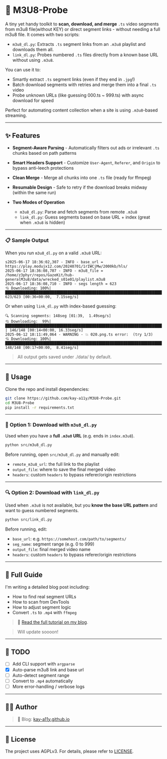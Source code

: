 # 🎥 M3U8-Probe

A tiny yet handy toolkit to **scan, download, and merge** `.ts` video segments from m3u8 file(without KEY) or direct segment links - without needing a full m3u8 file.
It comes with two scripts:

* `m3u8_dl.py`: Extracts `.ts` segment links from an `.m3u8` playlist and downloads them all.
* `link_dl.py`: Probes numbered `.ts` files directly from a known base URL without using `.m3u8`.

You can use it to:

* Smartly extract `.ts` segment links (even if they end in `.jpg`!)
* Batch download segments with retries and merge them into a final `.ts` video
* Probe unknown URLs (like guessing 000.ts \~ 999.ts) with async download for speed

Perfect for automating content collection when a site is using `.m3u8`-based streaming.

---

## ✨ Features

* **Segment-Aware Parsing** - Automatically filters out ads or irrelevant `.ts` chunks based on path patterns
* **Smart Headers Support** - Customize `User-Agent`, `Referer`, and `Origin` to bypass anti-leech protections
* **Clean Merge** - Merge all chunks into one `.ts` file (ready for ffmpeg)
* **Resumable Design** - Safe to retry if the download breaks midway (within the same run)
* **Two Modes of Operation**

  * `m3u8_dl.py`: Parse and fetch segments from remote `.m3u8`
  * `link_dl.py`: Guess segments based on base URL + index (great when `.m3u8` is hidden)

---

### 📋 Sample Output

When you run `m3u8_dl.py` on a valid `.m3u8` URL:

```
s2025-06-17 18:36:02,307 - INFO - base_url = https://play.modujx12.com/20240701/1rIWCjMw/2000kb/hls/
2025-06-17 18:36:08,707 - INFO - m3u8_file = /home/z3phyr/repos/GazeKit/hub-generalM3u8/data/wrecked_s01e01/playlist.m3u8
2025-06-17 18:36:08,710 - INFO - segs length = 623
💘 Downloading: 100%|█████████████████████████████████████████████████████████████████████████████████████████████████████████████████████| 623/623 [00:36<00:00,  7.15seg/s]
```

Or when using `link_dl.py` with index-based guessing:

```
🔍 Scanning segments: 148seg [01:39,  1.49seg/s]
💘 Downloading:  99%|███████████████████████████████████████████████████████████████████████████████████████████████████████████████████▍ | 146/148 [00:14<00:00, 16.33seg/s] 
2025-06-12 18:11:49,064 - WARNING - 💥 020.png.ts error:  (try 1/3)
💘 Downloading: 100%|█████████████████████████████████████████████████████████████████████████████████████████████████████████████████████| 148/148 [00:17<00:00,  8.41seg/s]
```

> All output gets saved under ./data/ by default.

---

## 🚀 Usage

Clone the repo and install dependencies:

```bash
git clone https://github.com/kay-a11y/M3U8-Probe.git
cd M3U8-Probe
pip install -r requirements.txt
```

---

### 🧩 Option 1: Download with `m3u8_dl.py`

Used when you have a **full `.m3u8` URL** (e.g. ends in `index.m3u8`).

```bash
python src/m3u8_dl.py
```

Before running, open `src/m3u8_dl.py` and manually edit:

* `remote_m3u8_url`: the full link to the playlist
* `output_file`: where to save the final merged video
* `headers`: custom `headers` to bypass referer/origin restrictions

---

### 🔍 Option 2: Download with `link_dl.py`

Used when `.m3u8` is not available, but you **know the base URL pattern** and want to guess numbered segments.

```bash
python src/link_dl.py
```

Before running, edit:

* `base_url`: e.g. `https://somehost.com/path/to/segments/`
* `seg_name`: segment range (e.g. 0 to 999)
* `output_file`: final merged video name
* `headers`: custom `headers` to bypass referer/origin restrictions

---

## 📖 Full Guide

I'm writing a detailed blog post including:

* How to find real segment URLs
* How to scan from DevTools
* How to adjust segment logic
* Convert `.ts` to `.mp4` with `ffmpeg`

> 🔗 <a href="https://kay-a11y.github.io/posts/m3u8-probe/" target="_blank">Read the full tutorial on my blog</a>.

> Will update soooon!

---

## 🚧 TODO

* [ ] Add CLI support with `argparse`
* [x] Auto-parse m3u8 link and base url
* [ ] Auto-detect segment range
* [ ] Convert to `.mp4` automatically
* [ ] More error-handling / verbose logs

---

## 🧑‍💻 Author

> 🐾 Blog: [kay-a11y.github.io](https://kay-a11y.github.io)

---

## 📘 License

The project uses AGPLv3. For details, please refer to [LICENSE](LICENSE).